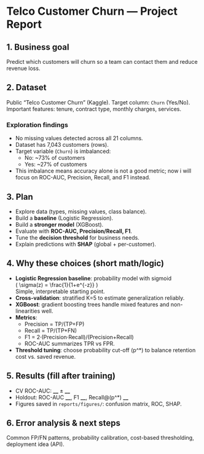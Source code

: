 # Telco Customer Churn — Project Report

## 1. Business goal
Predict which customers will churn so a team can contact them and reduce revenue loss.

## 2. Dataset
Public “Telco Customer Churn” (Kaggle). Target column: `Churn` (Yes/No).  
Important features: tenure, contract type, monthly charges, services.

### Exploration findings
- No missing values detected across all 21 columns.
- Dataset has 7,043 customers (rows).
- Target variable (`Churn`) is imbalanced:
  - No: ~73% of customers
  - Yes: ~27% of customers
- This imbalance means accuracy alone is not a good metric; now i  will focus on ROC-AUC, Precision, Recall, and F1 instead.


## 3. Plan
- Explore data (types, missing values, class balance).
- Build a **baseline** (Logistic Regression).
- Build a **stronger model** (XGBoost).
- Evaluate with **ROC-AUC, Precision/Recall, F1**.
- Tune the **decision threshold** for business needs.
- Explain predictions with **SHAP** (global + per-customer).

## 4. Why these choices (short math/logic)
- **Logistic Regression baseline**: probability model with sigmoid  
  \( \sigma(z) = \frac{1}{1+e^{-z}} \)  
  Simple, interpretable starting point.
- **Cross-validation**: stratified K=5 to estimate generalization reliably.
- **XGBoost**: gradient boosting trees handle mixed features and non-linearities well.
- **Metrics**:  
  - Precision = TP/(TP+FP)  
  - Recall = TP/(TP+FN)  
  - F1 = 2·(Precision·Recall)/(Precision+Recall)  
  - ROC-AUC summarizes TPR vs FPR.
- **Threshold tuning**: choose probability cut-off \(p^*\) to balance retention cost vs. saved revenue.

## 5. Results (fill after training)
- CV ROC-AUC: **__** ± **__**
- Holdout: ROC-AUC **__**, F1 **__**, Recall@\(p^*\) **__**  
- Figures saved in `reports/figures/`: confusion matrix, ROC, SHAP.

## 6. Error analysis & next steps
Common FP/FN patterns, probability calibration, cost-based thresholding, deployment idea (API).
